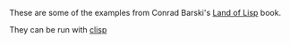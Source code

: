 These are some of the examples from Conrad Barski's [Land of Lisp][1] book.

They can be run with [clisp][]

[1]: http://landoflisp.com/
[clisp]: http://www.clisp.org/
